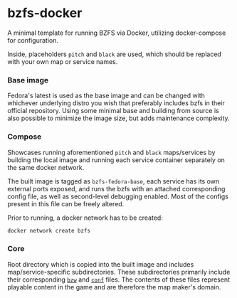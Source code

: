 # bzfs-docker

A minimal template for running BZFS via Docker, utilizing docker-compose for configuration.

Inside, placeholders `pitch` and `black` are used, which should be replaced with your own map or service names.

### Base image

Fedora's latest is used as the base image and can be changed with whichever underlying distro you wish that preferably
includes bzfs in their official repository. Using some minimal base and building from source is also possible to
minimize the image size, but adds maintenance complexity.

### Compose

Showcases running aforementioned `pitch` and `black` maps/services by building the local image and running each service
container separately on the same docker network.

The built image is tagged as `bzfs-fedora-base`, each service has its own external ports exposed, and runs the bzfs with
an attached corresponding config file, as well as second-level debugging enabled. Most of the configs present in this
file can be freely altered.

Prior to running, a docker network has to be created:

```sh
docker network create bzfs
```

### Core

Root directory which is copied into the built image and includes map/service-specific subdirectories. These
subdirectories primarily include their corresponding [`bzw`](https://wiki.bzflag.org/BZW)
and [`conf`](https://wiki.bzflag.org/Sample_conf) files. The contents of these files represent playable content in the
game and are therefore the map maker's domain.
